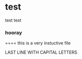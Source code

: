 <h1>test</h1>
test
test
<h3>hooray</h3>
====
this is a very instuctive file


  LAST LINE WITH CAPITAL LETTERS
